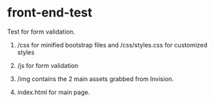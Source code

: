 # front-end-test
Test for form validation.

1. /css for minified bootstrap files and /css/styles.css for customized styles

2. /js for form validation

3. /img contains the 2 main assets grabbed from Invision.

4. index.html for main page. 


  
